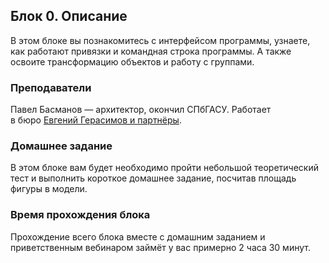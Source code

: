 ## Блок 0. Описание

В этом блоке вы познакомитесь с интерфейсом программы, узнаете, как работают привязки и командная строка программы. А также освоите трансформацию объектов и работу с группами.

### Преподаватели

Павел Басманов — архитектор, окончил СПбГАСУ. Работает в бюро [Евгений Герасимов и партнёры](http://www.egp.spb.ru/ru).

### Домашнее задание

В этом блоке вам будет необходимо пройти небольшой теоретический тест и выполнить короткое домашнее задание, посчитав площадь фигуры в модели. 

### Время прохождения блока

Прохождение всего блока вместе с домашним заданием и приветственным вебинаром займёт у вас примерно 2 часа 30 минут.
